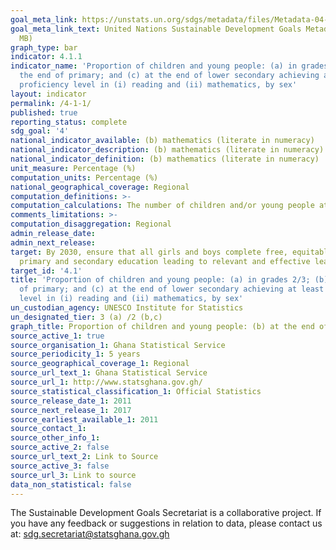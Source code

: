 ```yaml
---
goal_meta_link: https://unstats.un.org/sdgs/metadata/files/Metadata-04-01-01.pdf
goal_meta_link_text: United Nations Sustainable Development Goals Metadata (PDF 4.0
  MB)
graph_type: bar
indicator: 4.1.1
indicator_name: 'Proportion of children and young people: (a) in grades 2/3; (b) at
  the end of primary; and (c) at the end of lower secondary achieving at least a minimum
  proficiency level in (i) reading and (ii) mathematics, by sex'
layout: indicator
permalink: /4-1-1/
published: true
reporting_status: complete
sdg_goal: '4'
national_indicator_available: (b) mathematics (literate in numeracy)
national_indicator_description: (b) mathematics (literate in numeracy)
national_indicator_definition: (b) mathematics (literate in numeracy)
unit_measure: Percentage (%)
computation_units: Percentage (%)
national_geographical_coverage: Regional
computation_definitions: >-
computation_calculations: The number of children and/or young people at the relevant stage of education n in year t achieving at least the pre-defined proficiency level in subject s expressed as a percentage of the number of children and or young people at stage of education n, in year t, in any proficiency level in subjects.
comments_limitations: >-
computation_disaggregation: Regional
admin_release_date:
admin_next_release:
target: By 2030, ensure that all girls and boys complete free, equitable and quality
  primary and secondary education leading to relevant and effective learning outcomes
target_id: '4.1'
title: 'Proportion of children and young people: (a) in grades 2/3; (b) at the end
  of primary; and (c) at the end of lower secondary achieving at least a minimum proficiency
  level in (i) reading and (ii) mathematics, by sex'
un_custodian_agency: UNESCO Institute for Statistics
un_designated_tier: 3 (a) /2 (b,c)
graph_title: Proportion of children and young people: (b) at the end of primary,(ii) mathematics, by sex
source_active_1: true
source_organisation_1: Ghana Statistical Service
source_periodicity_1: 5 years
source_geographical_coverage_1: Regional
source_url_text_1: Ghana Statistical Service
source_url_1: http://www.statsghana.gov.gh/
source_statistical_classification_1: Official Statistics
source_release_date_1: 2011
source_next_release_1: 2017
source_earliest_available_1: 2011
source_contact_1:
source_other_info_1:
source_active_2: false
source_url_text_2: Link to Source
source_active_3: false
source_url_3: Link to source
data_non_statistical: false
---
```

The Sustainable Development Goals Secretariat is a collaborative project. If you have any feedback or suggestions in relation to data, please contact us at: sdg.secretariat@statsghana.gov.gh
